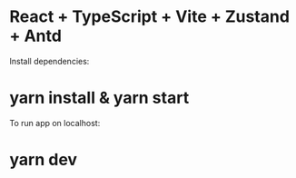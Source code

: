 # React + TypeScript + Vite + Zustand + Antd

Install dependencies:

# yarn install & yarn start

To run app on localhost:

# yarn dev
